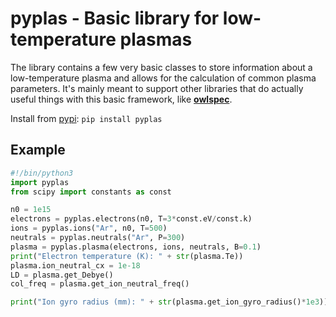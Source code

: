 # pyplas - Basic library for low-temperature plasmas

The library contains a few very basic classes to store information about a low-temperature plasma and allows for the calculation of common plasma parameters.
It's mainly meant to support other libraries that do actually useful things with this basic framework, like  [**owlspec**](https://github.com/mimurrayy/owl).

Install from [pypi](https://pypi.org/project/pyplas/): `pip install pyplas`

## Example

```python
#!/bin/python3
import pyplas
from scipy import constants as const

n0 = 1e15
electrons = pyplas.electrons(n0, T=3*const.eV/const.k)
ions = pyplas.ions("Ar", n0, T=500)
neutrals = pyplas.neutrals("Ar", P=300)
plasma = pyplas.plasma(electrons, ions, neutrals, B=0.1)
print("Electron temperature (K): " + str(plasma.Te))
plasma.ion_neutral_cx = 1e-18
LD = plasma.get_Debye()
col_freq = plasma.get_ion_neutral_freq()

print("Ion gyro radius (mm): " + str(plasma.get_ion_gyro_radius()*1e3))
```    
